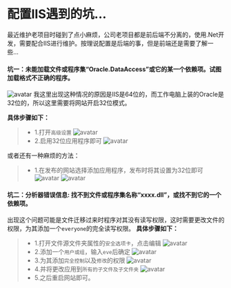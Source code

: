 # 配置IIS遇到的坑...
最近维护老项目时碰到了点小麻烦，公司老项目都是前后端不分离的，使用.Net开发，需要配合IIS进行维护。按理说配置是后端的事，但是前端还是需要了解一些...

#### 坑一：未能加载文件或程序集“Oracle.DataAccess”或它的某一个依赖项。试图加载格式不正确的程序。

![avatar](images/IIS/IIS-1.png)
我这里出现这种情况的原因是IIS是64位的，而工作电脑上装的Oracle是32位的，所以这里需要将网站开启32位模式。

**具体步骤如下：**
> * 1.打开``高级设置``
> ![avatar](images/IIS/IIS-2.png)
> * 2.启用32位应用程序即可
> ![avatar](images/IIS/IIS-3.png)

或者还有一种麻烦的方法：
> * 1.在发布的网站选择添加应用程序，发布时将其设置为32位即可
> ![avatar](images/IIS/IIS-4.png)
> ![avatar](images/IIS/IIS-5.png)

#### 坑二：分析器错误信息: 找不到文件或程序集名称“xxxx.dll”，或找不到它的一个依赖项。
出现这个问题可能是文件迁移过来时程序对其没有读写权限，这时需要更改文件的权限，为其添加一个``everyone``的完全读写权限。
**具体步骤如下：**
> * 1.打开文件源文件夹属性的``安全选项卡``，点击编辑
> ![avatar](images/IIS/IIS-6.png)
> * 2.添加一个``用户或组``，输入``eve``后确定
> ![avatar](images/IIS/IIS-8.png)
> * 3.为其添加``完全控制``以及``修改``的权限
> ![avatar](images/IIS/IIS-9.png)
> * 4.并将更改应用到``所有的子文件及子文件夹``
> ![avatar](images/IIS/IIS-10.png)
> * 5.之后重启网站即可。





